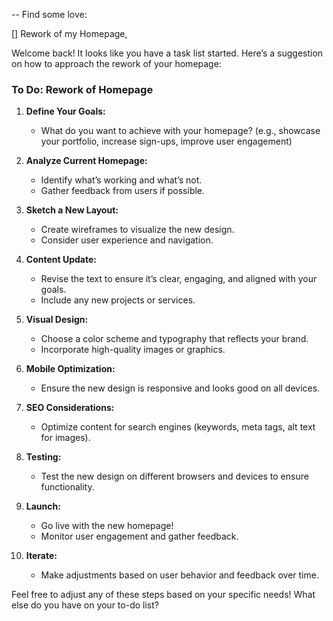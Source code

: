 
-- Find some love: 

[] Rework of my Homepage, 

Welcome back! It looks like you have a task list started. Here’s a suggestion on how to approach the rework of your homepage:

### To Do: Rework of Homepage

1. **Define Your Goals:**
   - What do you want to achieve with your homepage? (e.g., showcase your portfolio, increase sign-ups, improve user engagement)

2. **Analyze Current Homepage:**
   - Identify what’s working and what’s not.
   - Gather feedback from users if possible.

3. **Sketch a New Layout:**
   - Create wireframes to visualize the new design.
   - Consider user experience and navigation.

4. **Content Update:**
   - Revise the text to ensure it’s clear, engaging, and aligned with your goals.
   - Include any new projects or services.

5. **Visual Design:**
   - Choose a color scheme and typography that reflects your brand.
   - Incorporate high-quality images or graphics.

6. **Mobile Optimization:**
   - Ensure the new design is responsive and looks good on all devices.

7. **SEO Considerations:**
   - Optimize content for search engines (keywords, meta tags, alt text for images).

8. **Testing:**
   - Test the new design on different browsers and devices to ensure functionality.

9. **Launch:**
   - Go live with the new homepage!
   - Monitor user engagement and gather feedback.

10. **Iterate:**
    - Make adjustments based on user behavior and feedback over time.

Feel free to adjust any of these steps based on your specific needs! What else do you have on your to-do list?